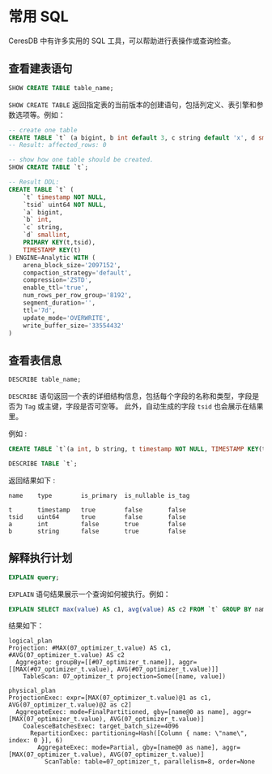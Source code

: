 # 常用 SQL

CeresDB 中有许多实用的 SQL 工具，可以帮助进行表操作或查询检查。

## 查看建表语句

```sql
SHOW CREATE TABLE table_name;
```

`SHOW CREATE TABLE` 返回指定表的当前版本的创建语句，包括列定义、表引擎和参数选项等。例如：
```sql
-- create one table
CREATE TABLE `t` (a bigint, b int default 3, c string default 'x', d smallint null, t timestamp NOT NULL, TIMESTAMP KEY(t)) ENGINE = Analytic;
-- Result: affected_rows: 0

-- show how one table should be created.
SHOW CREATE TABLE `t`;

-- Result DDL:
CREATE TABLE `t` (
    `t` timestamp NOT NULL,
    `tsid` uint64 NOT NULL,
    `a` bigint,
    `b` int,
    `c` string,
    `d` smallint,
    PRIMARY KEY(t,tsid),
    TIMESTAMP KEY(t)
) ENGINE=Analytic WITH (
    arena_block_size='2097152',
    compaction_strategy='default',
    compression='ZSTD',
    enable_ttl='true',
    num_rows_per_row_group='8192',
    segment_duration='',
    ttl='7d',
    update_mode='OVERWRITE',
    write_buffer_size='33554432'
)
```

## 查看表信息

```sql
DESCRIBE table_name;
```

`DESCRIBE` 语句返回一个表的详细结构信息，包括每个字段的名称和类型，字段是否为 `Tag` 或主键，字段是否可空等。
此外，自动生成的字段 `tsid` 也会展示在结果里。

例如 :

```sql
CREATE TABLE `t`(a int, b string, t timestamp NOT NULL, TIMESTAMP KEY(t)) ENGINE = Analytic;

DESCRIBE TABLE `t`;
```

返回结果如下 :
```
name    type        is_primary  is_nullable is_tag

t       timestamp   true        false       false
tsid    uint64      true        false       false
a       int         false       true        false
b       string      false       true        false
```

## 解释执行计划

```sql
EXPLAIN query;
```

`EXPLAIN` 语句结果展示一个查询如何被执行。例如：

```sql
EXPLAIN SELECT max(value) AS c1, avg(value) AS c2 FROM `t` GROUP BY name;
```

结果如下：

```
logical_plan
Projection: #MAX(07_optimizer_t.value) AS c1, #AVG(07_optimizer_t.value) AS c2
  Aggregate: groupBy=[[#07_optimizer_t.name]], aggr=[[MAX(#07_optimizer_t.value), AVG(#07_optimizer_t.value)]]
    TableScan: 07_optimizer_t projection=Some([name, value])

physical_plan
ProjectionExec: expr=[MAX(07_optimizer_t.value)@1 as c1, AVG(07_optimizer_t.value)@2 as c2]
  AggregateExec: mode=FinalPartitioned, gby=[name@0 as name], aggr=[MAX(07_optimizer_t.value), AVG(07_optimizer_t.value)]
    CoalesceBatchesExec: target_batch_size=4096
      RepartitionExec: partitioning=Hash([Column { name: \"name\", index: 0 }], 6)
        AggregateExec: mode=Partial, gby=[name@0 as name], aggr=[MAX(07_optimizer_t.value), AVG(07_optimizer_t.value)]
          ScanTable: table=07_optimizer_t, parallelism=8, order=None
```